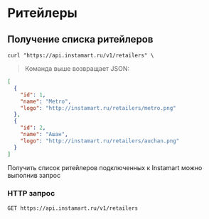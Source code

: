 # Ритейлеры

## Получение списка ритейлеров

```shell
curl "https://api.instamart.ru/v1/retailers" \
```

> Команда выше возвращает JSON:

```json
[
  {
    "id": 1,
    "name": "Metro",
    "logo": "http://instamart.ru/retailers/metro.png"
  },
  {
    "id": 2,
    "name": "Ашан",
    "logo": "http://instamart.ru/retailers/auchan.png"
  }
]
```

Получить список ритейлеров подключенных к Instamart можно выполнив запрос

### HTTP запрос

`GET https://api.instamart.ru/v1/retailers`
